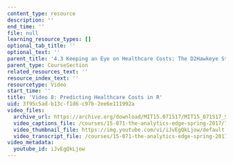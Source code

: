 ```yaml
---
content_type: resource
description: ''
end_time: ''
file: null
learning_resource_types: []
optional_tab_title: ''
optional_text: ''
parent_title: '4.3 Keeping an Eye on Healthcare Costs: The D2Hawkeye Story '
parent_type: CourseSection
related_resources_text: ''
resource_index_text: ''
resourcetype: Video
start_time: ''
title: 'Video 8: Predicting Healthcare Costs in R'
uid: 3f95c5ad-b13c-f1d6-c97b-2ee6e111992a
video_files:
  archive_url: https://archive.org/download/MIT15.071S17/MIT15_071S17_Session_4.3.15_300k.mp4
  video_captions_file: /courses/15-071-the-analytics-edge-spring-2017/70d82de0a493561d8df5af5e79a015ac_iJvEgQkLjow.vtt
  video_thumbnail_file: https://img.youtube.com/vi/iJvEgQkLjow/default.jpg
  video_transcript_file: /courses/15-071-the-analytics-edge-spring-2017/3a7b16d69be991a0bbab097d12ac4535_iJvEgQkLjow.pdf
video_metadata:
  youtube_id: iJvEgQkLjow
---
```

